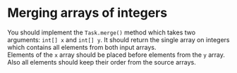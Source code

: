 # Merging arrays of integers

You should implement the `Task.merge()` method which takes two arguments: `int[] x` and `int[] y`. It should return the single array on integers which contains all elements from both input arrays.  
Elements of the `x` array should be placed before elements from the `y` array.  
Also all elements should keep their order from the source arrays.
